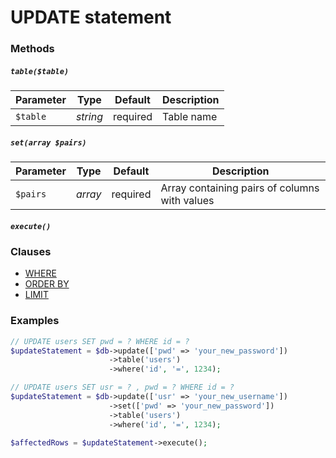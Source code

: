 # UPDATE statement

### Methods

##### `table($table)`

Parameter | Type | Default | Description
--- | --- | --- | ---
`$table` | *string* | required | Table name

##### `set(array $pairs)`

Parameter | Type | Default | Description
--- | --- | --- | ---
`$pairs` | *array* | required | Array containing pairs of columns with values

##### `execute()`

### Clauses

+ [WHERE](https://github.com/ParticleBits/PDO/blob/master/docs/Clause/WHERE.md)
+ [ORDER BY](https://github.com/ParticleBits/PDO/blob/master/docs/Clause/ORDER_BY.md)
+ [LIMIT](https://github.com/ParticleBits/PDO/blob/master/docs/Clause/LIMIT.md)

### Examples

```php
// UPDATE users SET pwd = ? WHERE id = ?
$updateStatement = $db->update(['pwd' => 'your_new_password'])
                      ->table('users')
                      ->where('id', '=', 1234);

// UPDATE users SET usr = ? , pwd = ? WHERE id = ?
$updateStatement = $db->update(['usr' => 'your_new_username'])
                      ->set(['pwd' => 'your_new_password'])
                      ->table('users')
                      ->where('id', '=', 1234);

$affectedRows = $updateStatement->execute();
```
